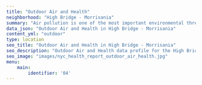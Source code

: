 ```yaml
---
title: "Outdoor Air and Health"
neighborhood: "High Bridge - Morrisania"
summary: "Air pollution is one of the most important environmental threats to urban populations and while all people are exposed, pollutant emissions, levels of exposure, and population vulnerability vary across neighborhoods. Exposures to common air pollutants have been linked to respiratory and cardiovascular diseases, cancers, and premature deaths."
data_json: "Outdoor Air and Health in High Bridge - Morrisania"
content_yml: "outdoor"
type: location
seo_title: "Outdoor Air and Health in High Bridge - Morrisania"
seo_description: "Outdoor Air and Health data profile for the High Bridge - Morrisania neighborhood of NYC."
seo_image: "images/nyc_health_report_outdoor_air_health.jpg"
menu:
    main:
        identifier: '04'
---
```


